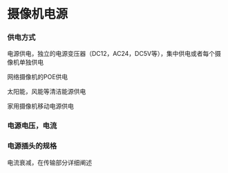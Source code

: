 # 摄像机电源

### 供电方式

电源供电，独立的电源变压器（DC12，AC24，DC5V等），集中供电或者每个摄像机单独供电

网络摄像机的POE供电

太阳能，风能等清洁能源供电

家用摄像机移动电源供电

### 电源电压，电流

### 电源插头的规格

电流衰减，在传输部分详细阐述



